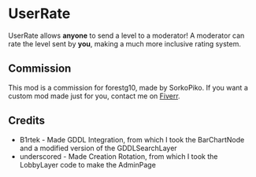 # UserRate
UserRate allows **anyone** to send a level to a moderator! A moderator can rate the level sent by **you**, making a much more inclusive rating system.

## Commission
This mod is a commission for forestg10, made by SorkoPiko. If you want a custom mod made just for you, contact me on [Fiverr](https://www.fiverr.com/sorkopiko/make-a-geometry-dash-mod-for-you).

## Credits
- B1rtek - Made GDDL Integration, from which I took the BarChartNode and a modified version of the GDDLSearchLayer
- underscored - Made Creation Rotation, from which I took the LobbyLayer code to make the AdminPage